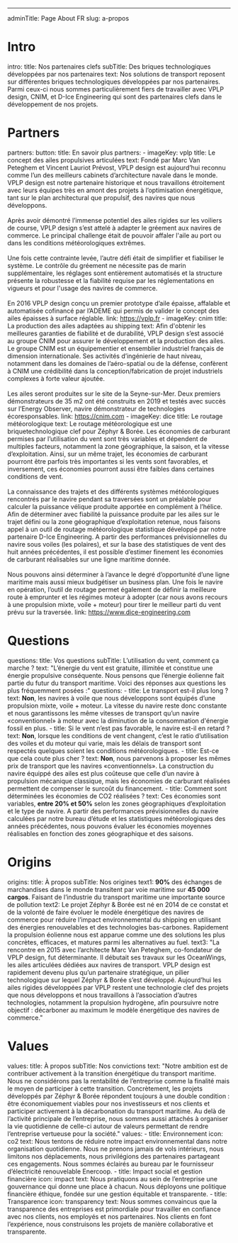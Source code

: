 ---
adminTitle: Page About FR
slug: a-propos
# Intro
intro:
  title: Nos partenaires clefs
  subTitle: Des briques technologiques développées par  nos partenaires 
  text: Nos solutions de transport reposent sur différentes briques technologiques développées par nos partenaires. Parmi ceux-ci nous sommes particulièrement fiers de travailler avec VPLP design, CNIM, et D-Ice Engineering qui sont des partenaires clefs dans le développement de nos projets.
# Partners
partners:
  button:
    title: En savoir plus
  partners: 
    - imageKey: vplp
      title: Le concept des ailes propulsives articulées
      text: Fondé par Marc Van Peteghem et Vincent Lauriot Prévost, VPLP design est aujourd’hui reconnu comme l’un des meilleurs cabinets d’architecture navale dans le monde. VPLP design est notre partenaire historique et nous travaillons étroitement avec leurs équipes très en amont des projets à l’optimisation énergétique, tant sur le plan architectural que propulsif, des navires que nous développons.</br></br>Après avoir démontré l’immense potentiel des ailes rigides sur les voiliers de course, VPLP design s’est attelé à adapter le gréement aux navires de commerce. Le principal challenge était de pouvoir affaler l'aile au port ou dans les conditions météorologiques extrêmes.</br></br> Une fois cette contrainte levée, l’autre défi était de simplifier et fiabiliser le système. Le contrôle du gréement ne nécessite pas de marin supplémentaire, les réglages sont entièrement automatisés et la structure présente la robustesse et la fiabilité requise par les réglementations en vigueurs et pour l'usage des navires de commerce.</br></br>En 2016 VPLP design conçu un premier prototype d’aile épaisse, affalable et automatisée cofinancé par l’ADEME qui permis de valider le concept des ailes épaisses à surface réglable.
      link: https://vplp.fr
    - imageKey: cnim
      title: La production des ailes adaptées au shipping
      text: Afin d'obtenir les meilleures garanties de fiabilité et de durabilité, VPLP design s’est associé au groupe CNIM pour assurer le développement et la production des ailes. Le groupe CNIM est un équipementier et ensemblier industriel français de dimension internationale. Ses activités d’ingénierie de haut niveau, notamment dans les domaines de l’aéro-spatial ou de la défense, confèrent à CNIM une crédibilité dans la conception/fabrication de projet industriels complexes à forte valeur ajoutée.</br></br>Les ailes seront produites sur le site de la Seyne-sur-Mer. Deux premiers démonstrateurs de 35 m2 ont été construits en 2019 et testés avec succès sur l’Energy Observer, navire démonstrateur de technologies écoresponsables.
      link: https://cnim.com
    - imageKey: dice
      title: Le routage météorologique
      text: Le routage météorologique est une briquetechnologique clef pour Zéphyr & Borée. Les économies de carburant permises par l’utilisation du vent sont très variables et dépendent de multiples facteurs, notamment la zone géographique, la saison, et la vitesse d’exploitation. Ainsi, sur un même trajet, les économies de carburant pourront être parfois très importantes si les vents sont favorables, et inversement, ces économies pourront aussi être faibles dans certaines conditions de vent.</br></br>La connaissance des trajets et des différents systèmes météorologiques rencontrés par le navire pendant sa traversées sont un préalable pour calculer la puissance vélique produite apportée en complément à l’hélice. Afin de déterminer avec fiabilité la puissance produite par les ailes sur le trajet défini ou la zone géographique d’exploitation retenue, nous faisons appel à un outil de routage météorologique statistique développé par notre partenaire D-Ice Engineering. A partir des performances prévisionnelles du navire sous voiles (les polaires), et sur la base des statistiques de vent des huit années précédentes, il est possible d’estimer finement les économies de carburant réalisables sur une ligne maritime donnée.</br></br>Nous pouvons ainsi déterminer à l’avance le degré d’opportunité d’une ligne maritime mais aussi mieux budgétiser un business plan. Une fois le navire en opération, l’outil de routage permet également de définir la meilleure route à emprunter et les régimes moteur à adopter (car nous avons recours à une propulsion mixte, voile + moteur) pour tirer le meilleur parti du vent prévu sur la traversée.
      link: https://www.dice-engineering.com
# Questions
questions:
  title: Vos questions
  subTitle: L’utilisation du vent, comment ça marche ? 
  text: "L’énergie du vent est gratuite, illimitée et constitue une énergie propulsive conséquente. Nous pensons que l’énergie éolienne fait partie du futur du transport maritime. Voici des réponses aux questions les plus fréquemment posées :"
  questions: 
    - title: Le transport est-il plus long ?
      text: <b>Non</b>, les navires à voile que nous développons sont équipés d’une propulsion mixte, voile + moteur. La vitesse du navire reste donc constante et nous garantissons les même vitesses de transport qu’un navire «conventionnel» à moteur avec la diminution de la consommation d'énergie fossil en plus.
    - title: Si le vent n’est pas favorable, le navire est-il en retard ?
      text: <b>Non</b>, lorsque les conditions de vent changent, c’est le ratio d’utilisation des voiles et du moteur qui varie, mais les délais de transport sont respectés quelques soient les conditions météorologiques.
    - title: Est-ce que cela coute plus cher ?
      text: <b>Non</b>, nous parvenons à proposer les mêmes prix de transport que les navires «conventionnels». La construction du navire équippé des ailes est plus coûteuse que celle d’un navire à propulsion mécanique classique, mais les économies de carburant réalisées permettent de compenser le surcoût du financement.
    - title: Comment sont déterminées les économies de CO2 réalisées ? 
      text: Ces économies sont variables, <b>entre 20% et 50%</b> selon les zones géographiques d’exploitation et le type de navire. A partir des performances prévisionnelles du navire calculées par notre bureau d’étude et les statistiques météorologiques des années précédentes, nous pouvons évaluer les économies moyennes réalisables en fonction des zones géographique et des saisons.              
# Origins
origins:
  title: À propos
  subTitle: Nos origines
  text1: <b>90%</b> des échanges de marchandises dans le monde transitent par voie maritime sur <b>45 000 cargos</b>. Faisant de l’industrie du transport maritime une importante source de pollution
  text2: Le projet Zéphyr & Borée est né en 2014 de ce constat et de la volonté de faire évoluer le modèle énergétique des navires de commerce pour réduire l’impact environnemental du shipping en utilisant des énergies renouvelables et des technologies bas-carbones. Rapidement la propulsion éolienne nous est apparue comme une des solutions les plus concrètes, efficaces, et matures parmi les alternatives au fuel.
  text3: "La rencontre en 2015 avec l’architecte Marc Van Peteghem, co-fondateur de VPLP design, fut déterminante. Il débutait ses travaux sur les OceanWings, les ailes articulées dédiées aux navires de transport. VPLP design est rapidement devenu plus qu’un partenaire stratégique, un pilier technologique sur lequel Zéphyr & Borée s’est développé. Aujourd’hui les ailes rigides développées par VPLP restent une technologie clef des projets que nous développons et nous travaillons à l’association d’autres technologies, notamment la propulsion hydrogène, afin poursuivre notre objectif : décarboner au maximum le modèle énergétique des navires de commerce."
# Values
values: 
  title: À propos
  subTitle: Nos convictions
  text: "Notre ambition est de contribuer activement à la transition énergétique du transport maritime. Nous ne considérons pas la rentabilité de l’entreprise comme la finalité mais le moyen de participer à cette transition. Concrètement, les projets développés par Zéphyr & Borée répondent toujours à une double condition : être économiquement viables pour nos investisseurs et nos clients et participer activement à la décarbonation du transport maritime. Au delà de l’activité principale de l’entreprise, nous sommes aussi attachés à organiser la vie quotidienne de celle-ci autour de valeurs permettant de rendre l’entreprise vertueuse pour la société."
  values: 
    - title: Environnement
      icon: co2
      text: Nous tentons de réduire notre impact environnemental dans notre organisation quotidienne. Nous ne prenons jamais de vols intérieurs, nous limitons nos déplacements, nous privilégions des partenaires partageant ces engagements. Nous sommes éclairés au bureau par le fournisseur d’électricité renouvelable Enercoop. 
    - title: Impact social  et gestion financière
      icon: impact
      text: Nous pratiquons au sein de l’entreprise une gouvernance qui donne une place à chacun. Nous déployons une politique financière éthique, fondée sur une gestion équitable et transparente.
    - title: Transparence
      icon: transparency
      text: Nous sommes convaincus que la transparence des entreprises est primordiale pour travailler en confiance avec nos clients, nos employés et nos partenaires. Nos clients en font l’expérience, nous construisons les projets de manière collaborative et transparente.